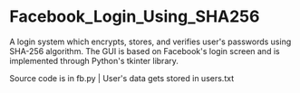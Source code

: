 # Facebook_Login_Using_SHA256

A login system which encrypts, stores, and verifies user's passwords using SHA-256 algorithm. The GUI is based on Facebook's login screen and is implemented through Python's tkinter library.

Source code is in fb.py | User's data gets stored in users.txt
